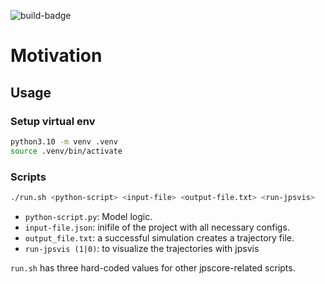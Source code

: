 ![build-badge](https://github.com/PedestrianDynamics/Motivation/actions/workflows/pylint.yml/badge.svg)
# Motivation  

## Usage

### Setup virtual env

```bash
python3.10 -m venv .venv
source .venv/bin/activate
```

### Scripts

```bash
./run.sh <python-script> <input-file> <output-file.txt> <run-jpsvis>
```

- `python-script.py`: Model logic.
- `input-file.json`: inifile of the project with all necessary configs.
- `output_file.txt`: a successful simulation creates a trajectory file.
- `run-jpsvis (1|0)`: to visualize the trajectories with jpsvis

`run.sh` has three hard-coded values for other jpscore-related scripts.


